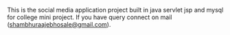 This is the social media application project built in java servlet jsp and mysql for college mini project.
If you have query connect on mail (shambhuraajebhosale@gmail.com).
